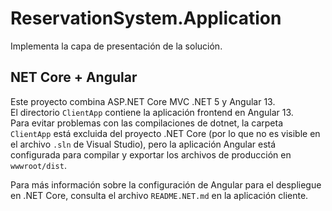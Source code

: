 ﻿# ReservationSystem.Application

Implementa la capa de presentación de la solución.

## NET Core + Angular

Este proyecto combina ASP.NET Core MVC .NET 5 y Angular 13.  
El directorio `ClientApp` contiene la aplicación frontend en Angular 13.  
Para evitar problemas con las compilaciones de dotnet, la carpeta `ClientApp` está excluida del proyecto .NET Core (por lo que no es visible en el archivo `.sln` de Visual Studio), pero la aplicación Angular está configurada para compilar y exportar los archivos de producción en `wwwroot/dist`.

Para más información sobre la configuración de Angular para el despliegue en .NET Core, consulta el archivo `README.NET.md` en la aplicación cliente.
